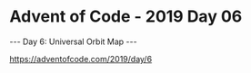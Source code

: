 # Advent of Code - 2019 Day 06

--- Day 6: Universal Orbit Map ---

https://adventofcode.com/2019/day/6
